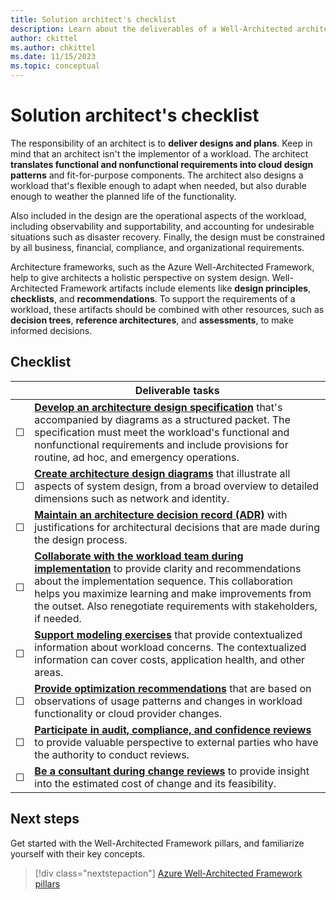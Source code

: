 ```yaml
---
title: Solution architect's checklist
description: Learn about the deliverables of a Well-Architected architect. See how to translate functional and nonfunctional requirements into cloud design patterns.
author: ckittel
ms.author: chkittel
ms.date: 11/15/2023
ms.topic: conceptual
---
```


# Solution architect's checklist

The responsibility of an architect is to **deliver designs and plans**. Keep in mind that an architect isn't the implementor of a workload. The architect **translates functional and nonfunctional requirements into cloud design patterns** and fit-for-purpose components. The architect also designs a workload that's flexible enough to adapt when needed, but also durable enough to weather the planned life of the functionality.

Also included in the design are the operational aspects of the workload, including observability and supportability, and accounting for undesirable situations such as disaster recovery. Finally, the design must be constrained by all business, financial, compliance, and organizational requirements.

Architecture frameworks, such as the Azure Well-Architected Framework, help to give architects a holistic perspective on system design. Well-Architected Framework artifacts include elements like **design principles**, **checklists**, and **recommendations**. To support the requirements of a workload, these artifacts should be combined with other resources, such as **decision trees**, **reference architectures**, and **assessments**, to make informed decisions.

## Checklist

|&nbsp;|Deliverable tasks|
|---|---|
|&#9744;|[**Develop an architecture design specification**](./architecture-design-specification.md) that's accompanied by diagrams as a structured packet. The specification must meet the workload's functional and nonfunctional requirements and include provisions for routine, ad hoc, and emergency operations.|
|&#9744;|[**Create architecture design diagrams**](./design-diagrams.md) that illustrate all aspects of system design, from a broad overview to detailed dimensions such as network and identity.|
|&#9744;|[**Maintain an architecture decision record (ADR)**](./architecture-decision-record.md) with justifications for architectural decisions that are made during the design process.|
|&#9744;|[**Collaborate with the workload team during implementation**](./collaboration.md) to provide clarity and recommendations about the implementation sequence. This collaboration helps you maximize learning and make improvements from the outset. Also renegotiate requirements with stakeholders, if needed.|
|&#9744;|[**Support modeling exercises**](./ongoing-support.md#support-modeling-exercises) that provide contextualized information about workload concerns. The contextualized information can cover costs, application health, and other areas.|
|&#9744;|[**Provide optimization recommendations**](./ongoing-support.md#share-potential-improvements) that are based on observations of usage patterns and changes in workload functionality or cloud provider changes.|
|&#9744;|[**Participate in audit, compliance, and confidence reviews**](./ongoing-support.md#assist-in-reviews) to provide valuable perspective to external parties who have the authority to conduct reviews.|
|&#9744;|[**Be a consultant during change reviews**](./ongoing-support.md#review-proposed-changes) to provide insight into the estimated cost of change and its feasibility.|

## Next steps

Get started with the Well-Architected Framework pillars, and familiarize yourself with their key concepts.

> [!div class="nextstepaction"]
> [Azure Well-Architected Framework pillars](../pillars.md)
